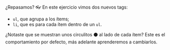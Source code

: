 ¿Repasamos? :eyeglasses: En este ejercicio vimos dos nuevos tags:

*  `ul`, que agrupa a los ítems;
*  `li`, que es para cada ítem dentro de un `ul`.

¿Notaste que se muestran unos circulitos :black_circle: al lado de cada ítem? Este es el comportamiento por defecto, más adelante aprenderemos a cambiarlos.